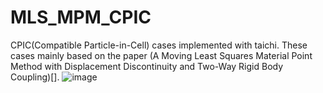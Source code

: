 # MLS_MPM_CPIC
CPIC(Compatible Particle-in-Cell) cases implemented with taichi.
These cases mainly based on the paper (A Moving Least Squares Material Point Method with Displacement
Discontinuity and Two-Way Rigid Body Coupling)[].
![image](https://github.com/Zhijie-YU/MLS_MPM_CPIC/blob/main/cut.gif)

